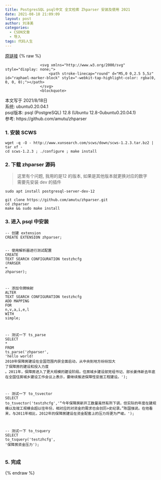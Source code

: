 ```yaml
---
title: PostgresSQL psql中文 全文检索 Zhparser 安装及使用 2021
date: 2021-08-18 21:09:09
layout: post
author: 刘泽美
categories:
  - CSDN文章
  - 导入
tags: 代码人生
---
```


[原链接](https://blog.csdn.net/weixin_41884153/article/details/119788891)
{% raw %}

                    <svg xmlns="http://www.w3.org/2000/svg" style="display: none;">
                        <path stroke-linecap="round" d="M5,0 0,2.5 5,5z" id="raphael-marker-block" style="-webkit-tap-highlight-color: rgba(0, 0, 0, 0);"></path>
                    </svg>
                    <blockquote> 
 <p>本文写于 2021/8/18日<br> 系统: ubuntu0.20.04.1<br> psql版本: psql (PostgreSQL) 12.8 (Ubuntu 12.8-0ubuntu0.20.04.1)<br> 参考: https://github.com/amutu/zhparser</p> 
</blockquote> 
<h3><a id="1__SCWS_4"></a>1. 安装 SCWS</h3> 
<pre><code class="prism language-shell"><span class="token function">wget</span> -q -O - http://www.xunsearch.com/scws/down/scws-1.2.3.tar.bz2 <span class="token operator">|</span> <span class="token function">tar</span> xf -
<span class="token builtin class-name">cd</span> scws-1.2.3 <span class="token punctuation">;</span> ./configure <span class="token punctuation">;</span> <span class="token function">make</span> <span class="token function">install</span>
</code></pre> 
<h3><a id="2__zhparser__10"></a>2. 下载 zhparser 源码</h3> 
<blockquote> 
 <p>这里有个问题, 我用的是12 的版本, 如果是其他版本就更换对应的数字<br> 需要先安装 dev 的插件</p> 
</blockquote> 
<pre><code class="prism language-shell"><span class="token function">sudo</span> <span class="token function">apt</span> <span class="token function">install</span> postgresql-server-dev-12
</code></pre> 
<pre><code class="prism language-shell"><span class="token function">git</span> clone https://github.com/amutu/zhparser.git
<span class="token builtin class-name">cd</span> zhparser
<span class="token function">make</span> <span class="token operator">&amp;&amp;</span> <span class="token function">sudo</span> <span class="token function">make</span> <span class="token function">install</span>
</code></pre> 
<h3><a id="3__psql__24"></a>3. 进入 psql 中安装</h3> 
<pre><code class="prism language-sql"><span class="token comment">-- 创建 extension</span>
<span class="token keyword">CREATE</span> EXTENSION zhparser<span class="token punctuation">;</span>

<span class="token comment">-- 使用解析器进行测试配置</span>
<span class="token keyword">CREATE</span> <span class="token keyword">TEXT</span> SEARCH CONFIGURATION testzhcfg <span class="token punctuation">(</span>PARSER <span class="token operator">=</span> zhparser<span class="token punctuation">)</span><span class="token punctuation">;</span>

<span class="token comment">-- 添加令牌映射</span>
<span class="token keyword">ALTER</span> <span class="token keyword">TEXT</span> SEARCH CONFIGURATION testzhcfg <span class="token keyword">ADD</span> MAPPING <span class="token keyword">FOR</span> n<span class="token punctuation">,</span>v<span class="token punctuation">,</span>a<span class="token punctuation">,</span>i<span class="token punctuation">,</span>e<span class="token punctuation">,</span>l <span class="token keyword">WITH</span> <span class="token keyword">simple</span><span class="token punctuation">;</span>

<span class="token comment">-- 测试一下 ts_parse</span>
<span class="token keyword">SELECT</span> <span class="token operator">*</span> <span class="token keyword">FROM</span> ts_parse<span class="token punctuation">(</span><span class="token string">'zhparser'</span><span class="token punctuation">,</span> <span class="token string">'hello world! 2010年保障房建设在全国范围内获全面启动，从中央到地方纷纷加大 了保障房的建设和投入力度 。2011年，保障房进入了更大规模的建设阶段。住房城乡建设部党组书记、部长姜伟新去年底在全国住房城乡建设工作会议上表示，要继续推进保障性安居工程建设。'</span><span class="token punctuation">)</span><span class="token punctuation">;</span>

<span class="token comment">-- 测试一下 to_tsvector</span>
<span class="token keyword">SELECT</span> to_tsvector<span class="token punctuation">(</span><span class="token string">'testzhcfg'</span><span class="token punctuation">,</span><span class="token string">'“今年保障房新开工数量虽然有所下调，但实际的年度在建规模以及竣工规模会超以往年份，相对应的对资金的需求也会创历&gt;史纪录。”陈国强说。在他看来，与2011年相比，2012年的保障房建设在资金配套上的压力将更为严峻。'</span><span class="token punctuation">)</span><span class="token punctuation">;</span>

<span class="token comment">-- 测试一下 to_tsquery</span>
<span class="token keyword">SELECT</span> to_tsquery<span class="token punctuation">(</span><span class="token string">'testzhcfg'</span><span class="token punctuation">,</span> <span class="token string">'保障房资金压力'</span><span class="token punctuation">)</span><span class="token punctuation">;</span>
</code></pre> 
<h3><a id="5__45"></a>5. 完成</h3>
                
{% endraw %}
